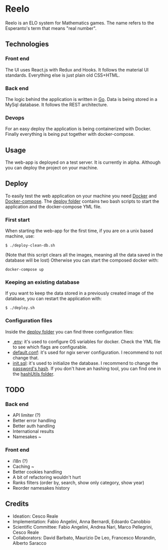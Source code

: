 # Reelo

Reelo is an ELO system for Mathematics games. The name refers to the Esperanto's term that means "real number".

## Technologies

### Front end

The UI uses React.js with Redux and Hooks. It follows the material UI standards. Everything else is just plain old CSS+HTML.

### Back end

The logic behind the application is written in [Go](https://golang.org/). Data is being stored in a MySql database. It follows the REST architecture.

### Devops

For an easy deploy the application is being containerized with Docker. Finally everything is being put together with docker-compose.

## Usage

The web-app is deployed on a test server. It is currently in alpha.
Although you can deploy the project on your machine.

## Deploy

To easily test the web application on your machine you need [Docker](https://www.docker.com/get-started) and [Docker-compose](https://github.com/docker/compose).
The [deploy folder](./deploy) contains two bash scripts to start the application and the docker-compose YML file.

### First start

When starting the web-app for the first time, if you are on a unix based machine, use:

```
$ ./deploy-clean-db.sh
```

(Note that this script clears all the images, meaning all the data saved in the database will be lost)
Otherwise you can start the composed docker with:

```
docker-compose up
```

### Keeping an existing database

If you want to keep the data stored in a previously created image of the database, you can restart the application with:

```
$ ./deploy.sh
```

### Configuration files

Inside the [deploy folder](./deploy) you can find three configuration files:

- [.env](./deploy/.env): it's used to configure OS variables for docker. Check the YML file to see which flags are configurable.
- [default.conf](./deploy/default.conf): it's used for ngix server configuration. I recommend to not change that.
- [init.sql](./deploy/init.sql): it's used to initialize the database. I recommend to change the [password's hash](https://github.com/CanobbioE/reelo/blob/8afde13914ef70db072e086907e376350fe39a53/deploy/init.sql#L87). If you don't have an hashing tool, you can find one in the [hashUtils folder](./deploy/hashUtils).

## TODO

### Back end

- API limiter (?)
- Better error handling
- Better auth handling
- International results
- Namesakes ~

### Front end

- i18n (?)
- Caching ~
- Better cookies handling
- A bit of refactoring wouldn't hurt
- Ranks filters (order by, search, show only category, show year)
- Reorder namesakes history

## Credits

- Ideation: Cesco Reale
- Implementation: Fabio Angelini, Anna Bernardi, Edoardo Canobbio
- Scientific Committee: Fabio Angelini, Andrea Nari, Marco Pellegrini, Cesco Reale
- Collaborators: David Barbato, Maurizio De Leo, Francesco Morandin, Alberto Saracco
